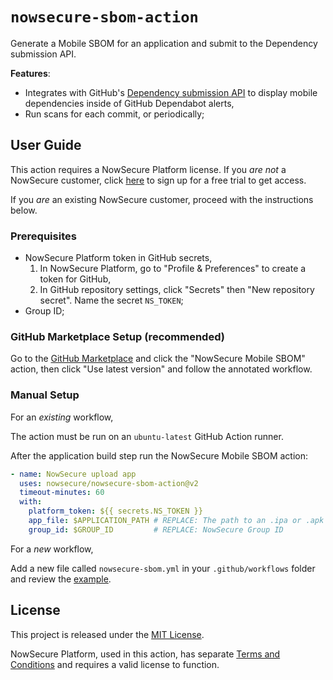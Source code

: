 # `nowsecure-sbom-action`

Generate a Mobile SBOM for an application and submit to the Dependency submission API.

**Features**:

- Integrates with GitHub's [Dependency submission API](https://docs.github.com/en/code-security/supply-chain-security/understanding-your-software-supply-chain/using-the-dependency-submission-api) to display mobile dependencies inside of GitHub Dependabot alerts,
- Run scans for each commit, or periodically;

## User Guide

This action requires a NowSecure Platform license. If you *are not* a NowSecure customer, click [here](https://bit.ly/ns-git-sbom) to sign up for a free trial to get access.

If you *are* an existing NowSecure customer, proceed with the instructions below.

### Prerequisites

- NowSecure Platform token in GitHub secrets,
  1. In NowSecure Platform, go to "Profile & Preferences" to create a token for GitHub,
  2. In GitHub repository settings, click "Secrets" then "New repository secret". Name the secret `NS_TOKEN`;
- Group ID;

### GitHub Marketplace Setup (recommended)

Go to the [GitHub Marketplace](https://github.com/marketplace?type=&verification=&query=NowSecure+Mobile+SBOM+) and click the "NowSecure Mobile SBOM" action, then click "Use latest version" and follow
the annotated workflow.

### Manual Setup

For an _existing_ workflow,

The action must be run on an `ubuntu-latest` GitHub Action runner.

After the application build step run the NowSecure Mobile SBOM action:

```yml
- name: NowSecure upload app
  uses: nowsecure/nowsecure-sbom-action@v2
  timeout-minutes: 60
  with:
    platform_token: ${{ secrets.NS_TOKEN }}
    app_file: $APPLICATION_PATH # REPLACE: The path to an .ipa or .apk
    group_id: $GROUP_ID         # REPLACE: NowSecure Group ID
```

For a _new_ workflow,

Add a new file called `nowsecure-sbom.yml` in your `.github/workflows` folder and review the [example](workflows/nowsecure-sbom.yml).

## License

This project is released under the [MIT License](https://github.com/nowsecure/nowsecure-action/blob/master/LICENSE).

NowSecure Platform, used in this action, has separate [Terms and Conditions](https://www.nowsecure.com/terms-and-conditions/) and requires a valid license to function.
